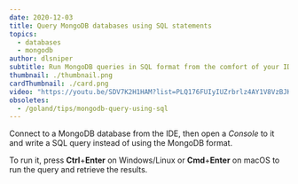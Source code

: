 ```yaml
---
date: 2020-12-03
title: Query MongoDB databases using SQL statements
topics:
  - databases
  - mongodb
author: dlsniper
subtitle: Run MongoDB queries in SQL format from the comfort of your IDE.
thumbnail: ./thumbnail.png
cardThumbnail: ./card.png
video: "https://youtu.be/SDV7K2H1HAM?list=PLQ176FUIyIUZrbrlz4AY1V8VzBJKZyVlW"
obsoletes:
  - /goland/tips/mongodb-query-using-sql
---
```


Connect to a MongoDB database from the IDE, then open a _Console_ to it and write a SQL query instead of using the MongoDB format.

To run it, press **Ctrl**+**Enter** on Windows/Linux or **Cmd**+**Enter** on macOS to run the query and retrieve the results.
